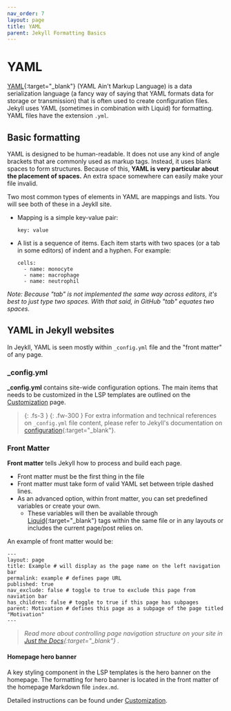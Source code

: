 ```yaml
---
nav_order: 7
layout: page
title: YAML
parent: Jekyll Formatting Basics
---
```


# YAML

[YAML](https://yaml.org/){:target="_blank"} (YAML Ain't Markup Language) is a data serialization language (a fancy way of saying that YAML formats data for storage or transmission) that is often used to create configuration files. Jekyll uses YAML (sometimes in combination with Liquid) for formatting. YAML files have the extension `.yml`.

## Basic formatting
YAML is designed to be human-readable. It does not use any kind of angle brackets that are commonly used as markup tags. Instead, it uses blank spaces to form structures. Because of this, **YAML is very particular about the placement of spaces.** An extra space somewhere can easily make your file invalid. 

Two most common types of elements in YAML are mappings and lists. You will see both of these in a Jeykll site.
 
- Mapping is a simple key-value pair:

  ```
  key: value
  ```

- A list is a sequence of items. Each item starts with two spaces (or a tab in some editors) of indent and a hyphen. For example:
 
  ```
  cells:
    - name: monocyte
    - name: macrophage
    - name: neutrophil
  ```

_Note: Because "tab" is not implemented the same way across editors, it's best to just type two spaces. With that said, in GitHub "tab" equates two spaces._

## YAML in Jekyll websites
  
In Jeykll, YAML is seen mostly within  `_config.yml` file and the "front matter" of any page. 

### _config.yml

**_config.yml** contains site-wide configuration options. The main items that needs to be customized in the LSP templates are outlined on the [Customization](./theme/lsp-customizations.md) page.

>{: .fs-3 }
>{: .fw-300 }
>For extra information and technical references on `_config.yml` file content, please refer to Jekyll's documentation on [configuration](https://jekyllrb.com/docs/configuration/){:target="_blank"}.

### Front Matter

**Front matter** tells Jekyll how to process and build each page.

- Front matter must be the first thing in the file
- Front matter must take form of valid YAML set between triple dashed lines. 
- As an advanced option, within front matter, you can set predefined variables or create your own.
	- These variables will then be available through [Liquid](https://jekyllrb.com/docs/liquid/){:target="_blank"} tags within the same file or in any layouts or includes the current page/post relies on. 

An example of front matter would be:
```
---
layout: page
title: Example # will display as the page name on the left navigation bar
permalink: example # defines page URL
published: true
nav_exclude: false # toggle to true to exclude this page from naviation bar
has_children: false # toggle to true if this page has subpages
parent: Motivation # defines this page as a subpage of the page titled "Motivation"
---
```
>*Read more about controlling page navigation structure on your site in [Just the Docs](https://labsyspharm.github.io/just-the-docs-lsp/docs/navigation-structure/){:target="_blank"} .*

#### Homepage hero banner

A key styling component in the LSP templates is the hero banner on the homepage. The formatting for hero banner is located in the front matter of the homepage Markdown file `index.md`. 

Detailed instructions can be found under [Customization](./theme/lsp-customizations.md#hero-banner).



  
